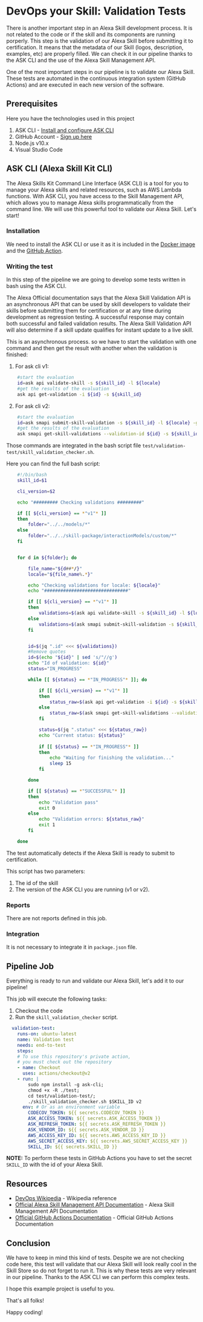 # DevOps your Skill: Validation Tests

There is another important step in an Alexa Skill development process. It is not related to the code or if the skill and its components are running porperly.
This step is the validation of our Alexa Skill before submitting it to certification. It means that the metadata of our Skill (logos, description, examples, etc) are properly filled. We can check it in our pipeline thanks to the ASK CLI and the use of the Alexa Skill Management API.

One of the most important steps in our pipeline is to validate our Alexa Skill.
These tests are automated in the continuous integration system (GitHub Actions) and are executed in each new version of the software.

## Prerequisites

Here you have the technologies used in this project
1. ASK CLI - [Install and configure ASK CLI](https://developer.amazon.com/es-ES/docs/alexa/smapi/quick-start-alexa-skills-kit-command-line-interface.html)
2. GitHub Account - [Sign up here](https://github.com/)
3. Node.js v10.x
4. Visual Studio Code

## ASK CLI (Alexa Skill Kit CLI)

The Alexa Skills Kit Command Line Interface (ASK CLI) is a tool for you to manage your Alexa skills and related resources, such as AWS Lambda functions.
With ASK CLI, you have access to the Skill Management API, which allows you to manage Alexa skills programmatically from the command line.
We will use this powerful tool to validate our Alexa Skill. Let's start!

### Installation

We need to install the ASK CLI or use it as it is included in the [Docker image](https://hub.docker.com/repository/docker/xavidop/alexa-ask-aws-cli) and the [GitHub Action](https://github.com/marketplace/actions/alexa-ask-aws-cli-action).

### Writing the test

In this step of the pipeline we are going to develop some tests written in bash using the ASK CLI.

The Alexa Official documentation says that the Alexa Skill Validation API is an asynchronous API that can be used by skill developers to validate their skills before submitting them for certification or at any time during development as regression testing. A successful response may contain both successful and failed validation results. The Alexa Skill Validation API will also determine if a skill update qualifies for instant update to a live skill.

This is an asynchronous process. so we have to start the validation with one command and then get the result with another when the validation is finished:

1. For ask cli v1:
```bash
    #start the evaluation
    id=ask api validate-skill -s ${skill_id} -l ${locale}
    #get the results of the evaluation
    ask api get-validation -i ${id} -s ${skill_id}
```

2. For ask cli v2:
```bash
    #start the evaluation
    id=ask smapi submit-skill-validation -s ${skill_id} -l ${locale} -g developmentx
    #get the results of the evaluation
    ask smapi get-skill-validations --validation-id ${id} -s ${skill_id} -g development
```

Those commands are integrated in the bash script file `test/validation-test/skill_validation_checker.sh`.

Here you can find the full bash script:

```bash
    #!/bin/bash
    skill_id=$1

    cli_version=$2

    echo "######### Checking validations #########"

    if [[ ${cli_version} == *"v1"* ]]
    then
        folder="../../models/*"
    else
        folder="../../skill-package/interactionModels/custom/*"
    fi


    for d in ${folder}; do

        file_name="${d##*/}"
        locale="${file_name%.*}"

        echo "Checking validations for locale: ${locale}"
        echo "###############################"

        if [[ ${cli_version} == *"v1"* ]]
        then
            validations=$(ask api validate-skill -s ${skill_id} -l ${locale})
        else
            validations=$(ask smapi submit-skill-validation -s ${skill_id} -l ${locale} -g development)
        fi


        id=$(jq ".id" <<< ${validations})
        #Remove quotes
        id=$(echo "${id}" | sed 's/"//g')
        echo "Id of validation: ${id}"
        status="IN_PROGRESS"

        while [[ ${status} == *"IN_PROGRESS"* ]]; do

            if [[ ${cli_version} == *"v1"* ]]
            then
                status_raw=$(ask api get-validation -i ${id} -s ${skill_id})
            else
                status_raw=$(ask smapi get-skill-validations --validation-id ${id} -s ${skill_id} -g development)
            fi

            status=$(jq ".status" <<< ${status_raw})
            echo "Current status: ${status}"
            
            if [[ ${status} == *"IN_PROGRESS"* ]]
            then
                echo "Waiting for finishing the validation..."
                sleep 15
            fi

        done

        if [[ ${status} == *"SUCCESSFUL"* ]]
        then
            echo "Validation pass"
            exit 0
        else
            echo "Validation errors: ${status_raw}"
            exit 1
        fi

    done

```

The test automatically detects if the Alexa Skill is ready to submit to certification.

This script has two parameters:
1. The id of the skill
2. The version of the ASK CLI you are running (v1 or v2). 

### Reports

There are not reports defined in this job.

### Integration

It is not necessary to integrate it in `package.json` file.

## Pipeline Job

Everything is ready to run and validate our Alexa Skill, let's add it to our pipeline!

This job will execute the following tasks:
1. Checkout the code 
2. Run the `skill_validation_checker` script.

```yaml
  validation-test:
    runs-on: ubuntu-latest
    name: Validation test
    needs: end-to-test
    steps:
    # To use this repository's private action,
    # you must check out the repository
    - name: Checkout
      uses: actions/checkout@v2
    - run: |
        sudo npm install -g ask-cli;
        chmod +x -R ./test;
        cd test/validation-test/;
        ./skill_validation_checker.sh $SKILL_ID v2
      env: # Or as an environment variable
        CODECOV_TOKEN: ${{ secrets.CODECOV_TOKEN }}
        ASK_ACCESS_TOKEN: ${{ secrets.ASK_ACCESS_TOKEN }}
        ASK_REFRESH_TOKEN: ${{ secrets.ASK_REFRESH_TOKEN }}
        ASK_VENDOR_ID: ${{ secrets.ASK_VENDOR_ID }}
        AWS_ACCESS_KEY_ID: ${{ secrets.AWS_ACCESS_KEY_ID }}
        AWS_SECRET_ACCESS_KEY: ${{ secrets.AWS_SECRET_ACCESS_KEY }}
        SKILL_ID: ${{ secrets.SKILL_ID }}
```

**NOTE:** To perform these tests in GitHub Actions you have to set the secret `SKILL_ID` with the id of your Alexa Skill.


## Resources
* [DevOps Wikipedia](https://en.wikipedia.org/wiki/DevOps) - Wikipedia reference
* [Official Alexa Skill Management API Documentation](https://developer.amazon.com/es-ES/docs/alexa/smapi/skill-testing-operations.html) - Alexa Skill Management API Documentation
* [Official GitHub Actions Documentation](https://docs.github.com/) - Official GitHub Actions Documentation

## Conclusion 

We have to keep in mind this kind of tests. Despite we are not checking code here, this test will validate that our Alexa Skill will look really cool in the Skill Store so do not forget to run it. This is why these tests are very relevant in our pipeline.
Thanks to the ASK CLI we can perform this complex tests.

I hope this example project is useful to you.

That's all folks!

Happy coding!
